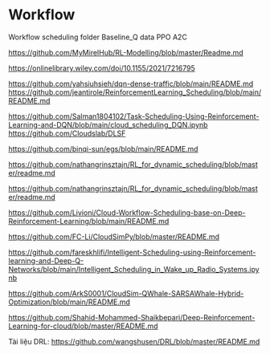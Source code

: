 # Workflow
Workflow scheduling
folder
Baseline_Q
data
PPO
A2C

https://github.com/MyMirelHub/RL-Modelling/blob/master/Readme.md


https://onlinelibrary.wiley.com/doi/10.1155/2021/7216795

https://github.com/yahsiuhsieh/dqn-dense-traffic/blob/main/README.md
https://github.com/jeantirole/ReinforcementLearning_Scheduling/blob/main/README.md

https://github.com/Salman1804102/Task-Scheduling-Using-Reinforcement-Learning-and-DQN/blob/main/cloud_scheduling_DQN.ipynb
https://github.com/Cloudslab/DLSF

https://github.com/binqi-sun/egs/blob/main/README.md

https://github.com/nathangrinsztajn/RL_for_dynamic_scheduling/blob/master/readme.md

https://github.com/nathangrinsztajn/RL_for_dynamic_scheduling/blob/master/readme.md


https://github.com/Livioni/Cloud-Workflow-Scheduling-base-on-Deep-Reinforcement-Learning/blob/main/README.md


https://github.com/FC-Li/CloudSimPy/blob/master/README.md


https://github.com/fareskhlifi/Intelligent-Scheduling-using-Reinforcement-learning-and-Deep-Q-Networks/blob/main/Intelligent_Scheduling_in_Wake_up_Radio_Systems.ipynb

https://github.com/ArkS0001/CloudSim-QWhale-SARSAWhale-Hybrid-Optimization/blob/main/README.md

https://github.com/Shahid-Mohammed-Shaikbepari/Deep-Reinforcement-Learning-for-cloud/blob/master/README.md 

Tài liệu DRL: https://github.com/wangshusen/DRL/blob/master/README.md 
